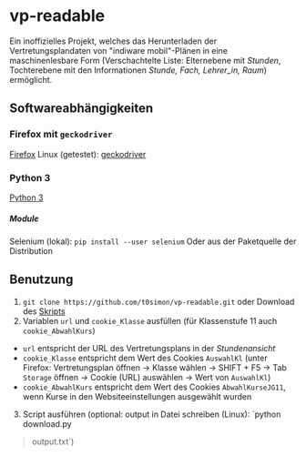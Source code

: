 # vp-readable
Ein inoffizielles Projekt, welches das Herunterladen der Vertretungsplandaten von "indiware mobil"-Plänen in eine maschinenlesbare Form (Verschachtelte Liste: Elternebene mit *Stunden*, Tochterebene mit den Informationen *Stunde, Fach, Lehrer_in, Raum*) ermöglicht.

## Softwareabhängigkeiten
### Firefox mit `geckodriver`
[Firefox](https://getfirefox.com)
Linux (getestet): [geckodriver](https://github.com/mozilla/geckodriver)

### Python 3
[Python 3](https://www.python.org/)

##### Module
Selenium (lokal): `pip install --user selenium`
Oder aus der Paketquelle der Distribution

## Benutzung
1. `git clone https://github.com/t0simon/vp-readable.git` oder Download des [Skripts](https://github.com/t0simon/vp-readable/blob/master/download.py)
2. Variablen `url` und `cookie_Klasse` ausfüllen (für Klassenstufe 11 auch `cookie_AbwahlKurs`)
  - `url` entspricht der URL des Vertretungsplans in der *Stundenansicht*
  - `cookie_Klasse` entspricht dem Wert des Cookies `AuswahlKl` (unter Firefox: Vertretungsplan öffnen -> Klasse wählen -> SHIFT + F5 -> Tab `Storage` öffnen -> Cookie (URL) auswählen -> Wert von `AuswahlKl`)
  - `cookie_AbwahlKurs` entspricht dem Wert des Cookies `AbwahlKurseJG11`, wenn Kurse in den Websiteeinstellungen ausgewählt wurden
3. Script ausführen (optional: output in Datei schreiben (Linux): `python download.py
 > output.txt`)
